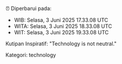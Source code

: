 ⏰ Diperbarui pada:
- WIB: Selasa, 3 Juni 2025 17.33.08 UTC
- WITA: Selasa, 3 Juni 2025 18.33.08 UTC
- WIT: Selasa, 3 Juni 2025 19.33.08 UTC

Kutipan Inspiratif:
"Technology is not neutral."


Kategori: technology

